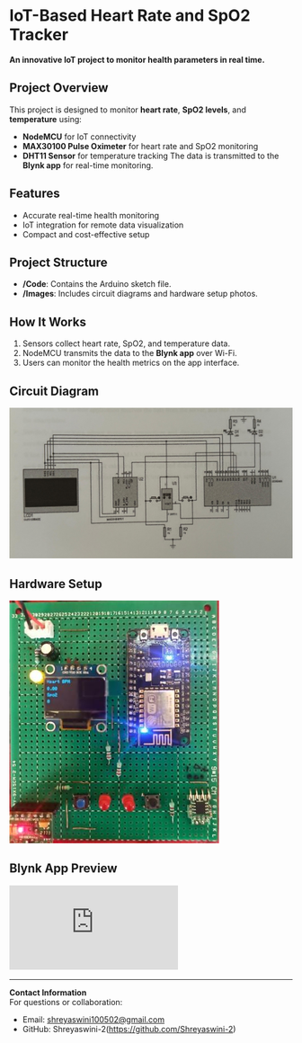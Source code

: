 # IoT-Based Heart Rate and SpO2 Tracker 
**An innovative IoT project to monitor health parameters in real time.** 

## Project Overview 
This project is designed to monitor **heart rate**, **SpO2 levels**, and **temperature** using: 
- **NodeMCU** for IoT connectivity
- **MAX30100 Pulse Oximeter** for heart rate and SpO2 monitoring
- **DHT11 Sensor** for temperature tracking
The data is transmitted to the **Blynk app** for real-time monitoring.
    
## Features 
- Accurate real-time health monitoring
- IoT integration for remote data visualization
- Compact and cost-effective setup

## Project Structure
- **/Code**: Contains the Arduino sketch file.
- **/Images**: Includes circuit diagrams and hardware setup photos.

## How It Works
1. Sensors collect heart rate, SpO2, and temperature data.
2. NodeMCU transmits the data to the **Blynk app** over Wi-Fi.
3. Users can monitor the health metrics on the app interface.

## Circuit Diagram
![Circuit Diagram](https://github.com/Shreyaswini-2/IoT-Heartrate-SpO2-Tracker/blob/main/Circuit%20diagram.jpeg)

## Hardware Setup
![Hardware Setup](https://github.com/Shreyaswini-2/IoT-Heartrate-SpO2-Tracker/blob/main/IoT.jfif)

## Blynk App Preview
![Code](https://github.com/Shreyaswini-2/IoT-Heartrate-SpO2-Tracker/blob/main/main.c)

---

**Contact Information**  
For questions or collaboration:  
- Email: shreyaswini100502@gmail.com  
- GitHub: Shreyaswini-2(https://github.com/Shreyaswini-2)
